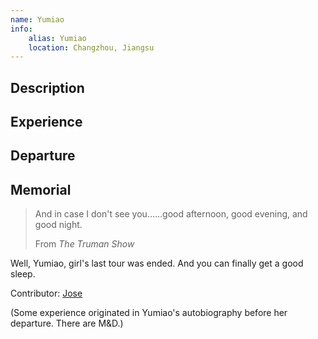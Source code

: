 ```yaml
---
name: Yumiao
info:
    alias: Yumiao
    location: Changzhou, Jiangsu
---
```


## Description

<!-- 注释：我觉得“小药娘”就可以不用翻译了，英文环境里好像没有对应的东西，注释应该也可以不需要。 -->

<!-- 富士、尼康、徕卡
Fujifilm, Nikon, Leica -->

<!-- 三剑客汽车节目：Top Gear
由三位主持人 Jeremy Clarkson, Richard Hammond, James May 主持
已停播 -->

## Experience

## Departure

## Memorial

<!-- 尼康马特 FT
Nikkormat FT

尼康 D200
Nikon D200 -->

> And in case I don't see you……good afternoon, good evening, and good night.
>
> From *The Truman Show*

Well, Yumiao, girl's last tour was ended.
And you can finally get a good sleep.

Contributor: [Jose](https://twitter.com/JoseToYuToMiao)

(Some experience originated in Yumiao's autobiography before her departure. There are M&D.)
